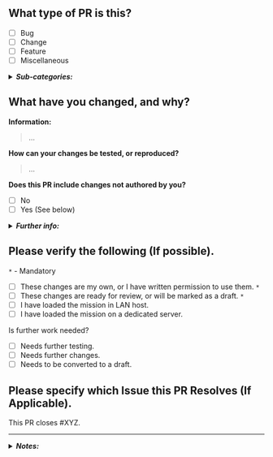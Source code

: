## What type of PR is this?
- [ ] Bug
- [ ] Change
- [ ] Feature
- [ ] Miscellaneous

<details><summary><i><b>
Sub-categories:
</b></i></summary>

- [ ] Template
- [ ] Map
- [ ] Config
- [ ] Function
- [ ] Localization

</details>

## What have you changed, and why?

**Information:**

> ...

**How can your changes be tested, or reproduced?**

> ...

**Does this PR include changes not authored by you?**

- [ ] No
- [ ] Yes (See below)

<details><summary><i><b>
Further info:
</b></i></summary><br>

- [ ] I confirm that I, and by extension this repository, can legally use these third-party changes. (Provide links or author attribution.)

> ...

</details>

## Please verify the following (If possible).

`*` - Mandatory

- [ ] These changes are my own, or I have written permission to use them. `*`
- [ ] These changes are ready for review, or will be marked as a draft. `*`
- [ ] I have loaded the mission in LAN host.
- [ ] I have loaded the mission on a dedicated server.

Is further work needed?

- [ ] Needs further testing.
- [ ] Needs further changes.
- [ ] Needs to be converted to a draft.

## Please specify which Issue this PR Resolves (If Applicable).
This PR closes #XYZ.

<hr><details><summary><i><b>
Notes:
</b></i></summary><br>

> ...

</details>